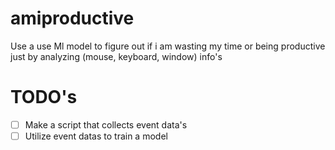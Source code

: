 # amiproductive

Use a use Ml model to figure out if i am wasting my time or being productive just by analyzing (mouse, keyboard, window)
info's

# TODO's
- [ ] Make a script that collects event data's
- [ ] Utilize event datas to train a model